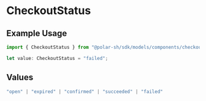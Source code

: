# CheckoutStatus

## Example Usage

```typescript
import { CheckoutStatus } from "@polar-sh/sdk/models/components/checkoutstatus.js";

let value: CheckoutStatus = "failed";
```

## Values

```typescript
"open" | "expired" | "confirmed" | "succeeded" | "failed"
```